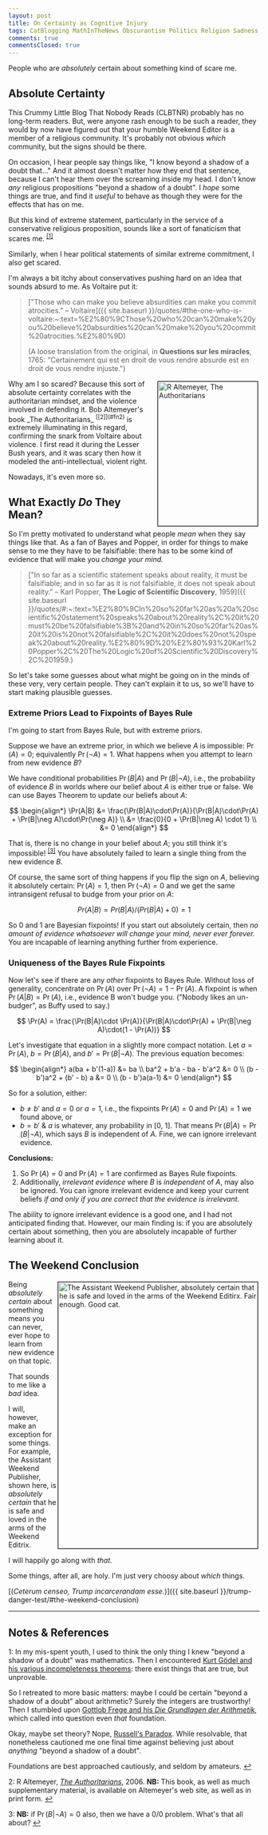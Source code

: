 ```yaml
---
layout: post
title: On Certainty as Cognitive Injury
tags: CatBlogging MathInTheNews Obscurantism Politics Religion Sadness
comments: true
commentsClosed: true
---
```


People who are _absolutely_ certain about something kind of scare me.  


## Absolute Certainty  

This Crummy Little Blog That Nobody Reads (CLBTNR) probably has no long-term readers.
But, were anyone rash enough to be such a reader, they would by now have figured out that
your humble Weekend Editor is a member of a religious community.  It's probably not
obvious _which_ community, but the signs should be there.  

On occasion, I hear people say things like, "I know beyond a shadow of a doubt
that&hellip;" And it almost doesn't matter how they end that sentence, because I can't
hear them over the screaming inside my head.  I don't know _any_ religious propositions
"beyond a shadow of a doubt".  I _hope_ some things are true, and find it _useful_ to behave
as though they were for the effects that has on me.  

But this kind of extreme statement, particularly in the service of a conservative
religious proposition, sounds like a sort of fanaticism that scares
me.  <sup id="fn1a">[[1]](#fn1)</sup>  

Similarly, when I hear political statements of similar extreme commitment, I also get
scared.  

I'm always a bit itchy about conservatives pushing hard on an idea that sounds absurd to
me.  As Voltaire put it:  

> ["Those who can make you believe absurdities can make you commit atrocities." &ndash; Voltaire]({{ site.baseurl }}/quotes/#the-one-who-is-voltaire:~:text=%E2%80%9CThose%20who%20can%20make%20you%20believe%20absurdities%20can%20make%20you%20commit%20atrocities.%E2%80%9D)  
> 
> (A loose translation from the original, in __Questions sur les miracles__, 1765: "Certainement qui est en droit de vous rendre absurde est en droit de vous rendre injuste.")  

<img src="{{ site.baseurl }}/images/2022-08-29-authoritarian-cops-altemeyer-1.jpg" width="200" height="289" alt="R Altemeyer, The Authoritarians" title="R Altemeyer, The Authoritarians" style="float: right; margin: 3px 3px 3px 3px; border: 1px solid #000000;">
Why am I so scared?  Because this sort of absolute certainty correlates with the
authoritarian mindset, and the  violence involved in defending it.  Bob Altemeyer's book
_The Authoritarians_  <sup id="fn2a">[[2]](#fn2)</sup> is extremely illuminating in this
regard, confirming the snark from Voltaire about violence.  I first read it during the
Lesser Bush years, and it was scary then how it modeled the anti-intellectual, violent
right.  

Nowadays, it's even more so.  


## What Exactly _Do_ They Mean?  

So I'm pretty motivated to understand what people _mean_ when they say things like that.
As a fan of Bayes and Popper, in order for things to make sense to me they have to be
falsifiable: there has to be some kind of evidence that will make you _change your mind._  

> ["In so far as a scientific statement speaks about reality, it must be falsifiable; and in so far as it is not falsifiable, it does not speak about reality."
&ndash; Karl Popper, __The Logic of Scientific Discovery__, 1959]({{ site.baseurl }}/quotes/#:~:text=%E2%80%9CIn%20so%20far%20as%20a%20scientific%20statement%20speaks%20about%20reality%2C%20it%20must%20be%20falsifiable%3B%20and%20in%20so%20far%20as%20it%20is%20not%20falsifiable%2C%20it%20does%20not%20speak%20about%20reality.%E2%80%9D%20%E2%80%93%20Karl%20Popper%2C%20The%20Logic%20of%20Scientific%20Discovery%2C%201959.)  

So let's take some guesses about what might be going on in the minds of these very, very
certain people.  They can't explain it to us, so we'll have to start making plausible
guesses.  

### Extreme Priors Lead to Fixpoints of Bayes Rule  

I'm going to start from Bayes Rule, but with extreme priors.  

Suppose we have an extreme prior, in which we believe $A$ is impossible: $\Pr(A) = 0$;
equivalently $\Pr(\neg A) = 1$.  What happens when you attempt to learn from new evidence
$B$?  

We have conditional probabilities $\Pr(B|A)$ and $\Pr(B|\neg A)$, i.e., the probability of
evidence $B$ in worlds where our belief about $A$ is either true or false.  We can use Bayes
Theorem to update our beliefs about $A$:  

$$
\begin{align*}
\Pr(A|B) &= \frac{\Pr(B|A)\cdot\Pr(A)}{\Pr(B|A)\cdot\Pr(A) + \Pr(B|\neg A)\cdot\Pr(\neg A)} \\
         &= \frac{0}{0 + \Pr(B|\neg A) \cdot 1} \\
         &= 0
\end{align*}
$$

That is, there is no change in your belief about $A$; you still think it's
impossible! <sup id="fn3a">[[3]](#fn3)</sup>  You have absolutely failed to learn a single
thing from the new evidence $B$.  

Of course, the same sort of thing happens if you flip the sign on $A$, believing it
absolutely certain: $\Pr(A) = 1$, then $\Pr(\neg A) = 0$ and we get the same intransigent
refusal to budge from your prior on $A$:

$$
Pr(A|B) = Pr(B|A) / (Pr(B|A) + 0) = 1
$$

So 0 and 1 are Bayesian fixpoints!  If you start out absolutely certain, then _no amount of
evidence whatsoever will change your mind, never ever forever._  You are incapable of
learning anything further from experience.  

### Uniqueness of the Bayes Rule Fixpoints  

Now let's see if there are any _other_ fixpoints to Bayes Rule. Without loss of
generality, concentrate on $\Pr(A)$ over $\Pr(\neg A) = 1 - \Pr(A)$.  A fixpoint is when
$\Pr(A|B) = \Pr(A)$, i.e., evidence B won't budge you.  ("Nobody likes an un-budger", as Buffy
used to say.)  

$$
\Pr(A) = \frac{\Pr(B|A)\cdot \Pr(A)}{\Pr(B|A)\cdot\Pr(A) + \Pr(B|\neg A)\cdot(1 - \Pr(A))}
$$

Let's investigate that equation in a slightly more compact notation.  Let $a = \Pr(A)$,
$b = \Pr(B|A)$, and $b' = \Pr(B|\neg A)$.  The previous equation becomes:  

$$
\begin{align*}
  a(ba + b'(1-a)) &= ba \\
  ba^2 + b'a - ba - b'a^2 &= 0 \\
  (b - b')a^2 + (b' - b)  a &= 0 \\
  (b - b')a(a-1) &= 0
\end{align*}
$$

So for a solution, either:
- $b \neq b'$ and $a = 0$ or $a = 1$, i.e., the fixpoints $\Pr(A) = 0$ and $\Pr(A) = 1$ we
  found above, or   
- $b = b'$ & $a$ is whatever, any probability in [0, 1].  That means
  $\Pr(B|A) = \Pr(B|\neg A)$, which says $B$ is independent of $A$.  Fine, we can ignore
  irrelevant evidence.  

__Conclusions:__  

1. So $\Pr(A) = 0$ and $\Pr(A) = 1$ are confirmed as Bayes Rule fixpoints.  
2. Additionally, _irrelevant evidence_ where $B$ is _independent_ of $A$, may also be
   ignored.  You can ignore irrelevant evidence and keep your current beliefs
   _if and only if you are correct that the evidence is irrelevant._  

The ability to ignore irrelevant evidence is a good one, and I had not anticipated finding
that.  However, our main finding is: if you are absolutely certain about something, then
you are absolutely incapable of further learning about it.  


## The Weekend Conclusion  

<a href="{{ site.baseurl }}/images/2024-11-07-certainty-as-cognitive-injury-assistant-certainty.jpg"><img src="{{ site.baseurl }}/images/2024-11-07-certainty-as-cognitive-injury-assistant-certainty-thumb.jpg" width="400" height="533" alt="The Assistant Weekend Publisher, absolutely certain that he is safe and loved in the arms of the Weekend Editirx.  Fair enough.  Good cat." title="The Assistant Weekend Publisher, absolutely certain that he is safe and loved in the arms of the Weekend Editirx.  Fair enough.  Good cat." style="float: right; margin: 3px 3px 3px 3px; border: 1px solid #000000;"></a>
Being _absolutely certain_ about something means you can never, ever hope to learn from
new evidence on that topic.  

That sounds to me like a _bad_ idea.  

I will, however, make an exception for some things.  For example, the Assistant Weekend
Publisher, shown here, is _absolutely certain_ that he is safe and loved in the arms of
the Weekend Editrix.  

I will happily go along with _that._  

Some things, after all, are holy.  I'm just very choosy about _which_ things.  

[(_Ceterum censeo, Trump incarcerandam esse._)]({{ site.baseurl }}/trump-danger-test/#the-weekend-conclusion)  

---

## Notes &amp; References  

<!--
<sup id="fn1a">[[1]](#fn1)</sup>

<a id="fn1">1</a>: ***, ["***"](***), *** DOI: [***](***). [↩](#fn1a)  

<a href="{{ site.baseurl }}/images/***">
  <img src="{{ site.baseurl }}/images/***" width="400" height="***" alt="***" title="***" style="float: right; margin: 3px 3px 3px 3px; border: 1px solid #000000;">
</a>

<a href="***">
  <img src="{{ site.baseurl }}/images/***" width="550" height="***" alt="***" title="***" style="margin: 3px 3px 3px 3px; border: 1px solid #000000;">
</a>

<iframe width="400" height="224" src="***" allow="accelerometer; encrypted-media; gyroscope; picture-in-picture" allowfullscreen style="float: right; margin: 3px 3px 3px 3px; border: 1px solid #000000;"></iframe>
-->

<a id="fn1">1</a>: In my mis-spent youth, I used to think the only thing I knew "beyond a shadow of a doubt" was mathematics. Then I encountered [Kurt G&ouml;del and his various incompleteness theorems](https://en.wikipedia.org/wiki/G%C3%B6del%27s_incompleteness_theorems): there exist things that are true, but unprovable.  

So I retreated to more basic matters: maybe I could be certain "beyond a shadow of a doubt" about arithmetic?  Surely the integers are trustworthy!  Then I stumbled upon [Gottlob Frege and his _Die Grundlagen der Arithmetik_](https://en.wikipedia.org/wiki/The_Foundations_of_Arithmetic), which called into question even _that_ foundation.  

Okay, maybe set theory?  Nope, [Russell's Paradox](https://en.wikipedia.org/wiki/Russell%27s_paradox).  While resolvable, that nonetheless cautioned me one final time against believing just about _anything_ "beyond a shadow of a doubt".  

Foundations are best approached cautiously, and seldom by amateurs.  [↩](#fn1a)  

<a id="fn2">2</a>: R Altemeyer, [_The Authoritarians_](https://theauthoritarians.org/), 2006. __NB:__ This book, as well as much supplementary material, is available on Altemeyer's web site, as well as in print form. [↩](#fn2a)  

<a id="fn3">3</a>: __NB:__ if $\Pr(B|\neg A) = 0$ also, then we have a 0/0 problem.  What's that all about? [↩](#fn3a)  
